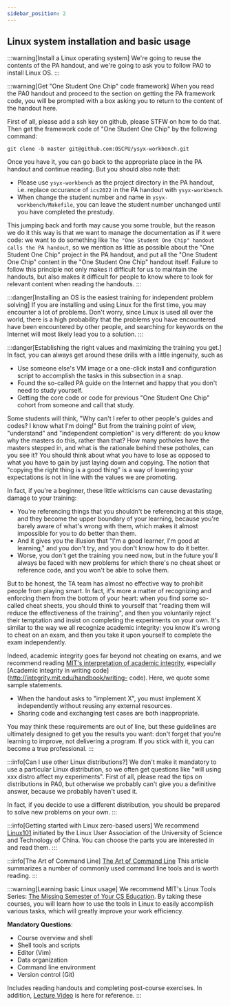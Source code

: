 ```yaml
---
sidebar_position: 2
---
```

## Linux system installation and basic usage

<!-- > #### todo:: 安装一个Linux操作系统
> 我们复用PA讲义的内容, 请大家根据[PA0][pa0]安装Linux操作系统.

[pa0]: /ics-pa/PA0.html -->

:::warning[Install a Linux operating system]
We're going to reuse the contents of the PA handout, and we're going to ask you to follow PA0 to install Linux OS.
:::

<!-- [PA0](/docs/en/ics-pa/PA0.html) -->

<!-- > #### todo:: 获取"一生一芯"框架代码
> 当你阅读PA0讲义, 并进行到获取PA框架代码的部分, 将会有提示框请你返回到此处的讲义内容.
>
> 首先请你在github上添加一个ssh key, 具体操作请STFW.
> 然后通过以下命令获取"一生一芯"的框架代码:
> ```
> git clone -b ysyx2204 git@github.com:OSCPU/ysyx-workbench.git
> ```
> 获取后, 你就可以回到PA讲义的相应位置, 继续阅读了.
> 不过你还需要注意:
> * 请把`ysyx-workbench`作为PA讲义中的项目目录, 即将PA讲义中的`ics2022`看成是`ysyx-workbench`
> * 修改`ysyx-workbench/Makefile`中的学号和姓名时, 请使用"一生一芯"的学号和真实姓名
>
> 这种来回跳转的做法可能会给你带来一些麻烦, 但我们之所以这样做, 是希望把文档看作代码来管理:
> 我们希望做到类似`"一生一芯"讲义调用PA讲义`的效果,
> 因此我们在PA讲义中尽可能少地提到"一生一芯", 而把"一生一芯"的相关内容都放到"一生一芯"本身的讲义中.
> 如果不遵守这条原则, 不仅会使我们维护讲义时感到困难, 而且大家阅读讲义时也不知道应该到哪里寻找相关的内容. -->

:::warning[Get "One Student One Chip" code framework]
When you read the PA0 handout and proceed to the section on getting the PA framework code, you will be prompted with a box asking you to return to the content of the handout here.
>
First of all, please add a ssh key on github, please STFW on how to do that. Then get the framework code of "One Student One Chip" by the following command:
```
git clone -b master git@github.com:OSCPU/ysyx-workbench.git
```
Once you have it, you can go back to the appropriate place in the PA handout and continue reading. But you should also note that:
* Please use `ysyx-workbench` as the project directory in the PA handout, i.e. replace occurance of `ics2022` in the PA handout with `ysyx-workbench`.
* When change the student number and name in `ysyx-workbench/Makefile`, you can leave the student number unchanged until you have completed the prestudy.
>
This jumping back and forth may cause you some trouble, but the reason we do it this way is that we want to manage the documentation as if it were code: we want to do something like `The "One Student One Chip" handout calls the PA handout`, so we mention as little as possible about the "One Student One Chip" project in the PA handout, and put all the "One Student One Chip" content in the "One Student One Chip" handout itself. Failure to follow this principle not only makes it difficult for us to maintain the handouts, but also makes it difficult for people to know where to look for relevant content when reading the handouts.
:::
<!-- > #### danger::安装系统是独立解决问题的最简单的训练
> 如果你是第一次安装并使用Linux, 你可能会遇到非常多的问题.
> 不用担心, 因为全世界都在使用Linux, 因此你遇到的问题, 很大概率别人也遇到过,
> 在互联网上搜索关键字, 很大概率就能找到解决方案. -->

:::danger[Installing an OS is the easiest training for independent problem solving]
If you are installing and using Linux for the first time, you may encounter a lot of problems. Don't worry, since Linux is used all over the world, there is a high probability that the problems you have encountered have been encountered by other people, and searching for keywords on the Internet will most likely lead you to a solution.
:::

<!-- > #### caution::树立正确的价值观, 接受最大程度的训练
> 事实上, 你总能耍些小聪明来绕过这些训练, 例如
> * 直接使用别人提供的虚拟机镜像或者一键安装配置的脚本, 瞬间完成本小节的任务
> * 在网上搜到了所谓的PA攻略, 心里暗暗窃喜
> * 找大佬要到了关键代码或者往期代码, 美言曰学习
>
> 有同学会觉得, "凭什么不能参考别人的攻略和代码? 我都看懂了啊!"
> 但从训练的角度来说, <font color=red>"看懂"和"自己独立完成"的效果是天差地别的</font>:
> 你知道大佬为什么要这样做, 而不是那样做吗?
> 大佬踩过了多少坑, 这些坑背后是什么道理, 你能看出来吗?
> 相比于这些几乎躺倒就可以得到的"好处", 你更应该去想一下, 这会让你失去什么.
> "能抄对也是本事"这种主动降低自己要求的观点, 并不符合我们所提倡的价值观.
>
> 事实上, 如果你是初学者, 这些小聪明会给你的训练带来毁灭性的伤害:
> * 你参考了这些在这个阶段不应该参考的内容, 它们就会成为你学习的上界,
>   因为你几乎不清楚它们哪里不好, 从而使得你几乎不会做得比它们更好
> * 而且这会让你产生"我学得很好, 我善于学习"的错觉, 你就不会去尝试, 也不知道如何才能做得更好
> * 更严重地, 你现在得不到应有的训练, 但将来总要面对那些没有攻略或者参考代码的新问题, 你自然也就无法解决它们
>
> 但说实话, 助教团队几乎不存在有效的方法来禁止大家耍这些小聪明.
> 其实, <font color=green>这更多是需要大家发自内心去认可和执行的</font>:
> 当你搜到了一些所谓攻略的时候, 你心里应该想到"阅读它们会降低训练的效果",
> 然后你主动拒绝它们的诱惑, 坚持自己独立完成实验内容.
> 这和大家自觉遵守学术诚信是很类似的:
> 你心里清楚考试作弊是不对的, 然后自发地独立完成考试题目.
>
> 事实上, 学术诚信远远不止考试不作弊,
> 我们推荐大家阅读一下[MIT对学术诚信的诠释][integrity],
> 尤其是[关于写代码的学术诚信][coding integrity].
> 在这里, 我们引用其中的一些示例说法(当然我们还是建议大家阅读原版的英文描述):
> * 当讲义要求"实现X"的时候, 你必须在不复用任何外部资源的情况下独立实现X
> * 分享代码和交换测试用例都是不合适的
>
> 你也许会觉得这些奇葩的要求颠覆了你的三观,
> 但这些准则归根到底是为了让你可以获得预期的训练效果:
> 不要忘记你是在通过学习提升自己的能力, 而不是交付项目.
> 如果你能够坚持下来, 你就能成为真正的专业人士.

[integrity]: http://integrity.mit.edu/
[coding integrity]: http://integrity.mit.edu/handbook/writing-code -->

:::danger[Establishing the right values and maximizing the training you get.]
In fact, you can always get around these drills with a little ingenuity, such as
* Use someone else's VM image or a one-click install and configuration script to accomplish the tasks in this subsection in a snap.
* Found the so-called PA guide on the Internet and happy that you don't need to study yourself.
* Getting the core code or code for previous "One Student One Chip" cohort from someone and call that study.
>
Some students will think, "Why can't I refer to other people's guides and codes? I know what I'm doing!" But from the training point of view, <Highlight color="#c40e0e">"understand" and "independent completion" is very different</Highlight>: do you know why the masters do this, rather than that? How many potholes have the masters stepped in, and what is the rationale behind these potholes, can you see it? You should think about what you have to lose as opposed to what you have to gain by just laying down and copying. The notion that "copying the right thing is a good thing" is a way of lowering your expectations is not in line with the values we are promoting.
>
In fact, if you're a beginner, these little witticisms can cause devastating damage to your training:
* You're referencing things that you shouldn't be referencing at this stage, and they become the upper boundary of your learning, because you're barely aware of what's wrong with them, which makes it almost impossible for you to do better than them.
* And it gives you the illusion that "I'm a good learner, I'm good at learning," and you don't try, and you don't know how to do it better.
* Worse, you don't get the training you need now, but in the future you'll always be faced with new problems for which there's no cheat sheet or reference code, and you won't be able to solve them.
>
But to be honest, the TA team has almost no effective way to prohibit people from playing smart. In fact, <Highlight color="#0ec41a">it's more a matter of recognizing and enforcing them from the bottom of your heart</Highlight>: when you find some so-called cheat sheets, you should think to yourself that "reading them will reduce the effectiveness of the training", and then you voluntarily reject their temptation and insist on completing the experiments on your own. It's similar to the way we all recognize academic integrity: you know it's wrong to cheat on an exam, and then you take it upon yourself to complete the exam independently.
>
Indeed, academic integrity goes far beyond not cheating on exams, and we recommend reading [MIT's interpretation of academic integrity](http://integrity.mit.edu/), especially [Academic integrity in writing code](http://integrity.mit.edu/handbook/writing- code). Here, we quote some sample statements.
* When the handout asks to "implement X", you must implement X independently without reusing any external resources.
* Sharing code and exchanging test cases are both inappropriate.
>
You may think these requirements are out of line, but these guidelines are ultimately designed to get you the results you want: don't forget that you're learning to improve, not delivering a program. If you stick with it, you can become a true professional.
:::

<!-- > #### comment::我能否使用其它Linux发行版?
> 我们不会强制规定必须使用什么样的Linux发行版,
> 因此经常有同学提出类似"使用xxx发行版是否会对实验造成影响"的问题.
> 首先请阅读PA0中关于发行版的提示,
> 除此之外, 我们大概率无法给出确切的答复, 因为我们大概率没用过.
>
> 事实上, 如果你决定使用其它发行版, 你就应该做好解决新问题的准备. -->

:::info[Can I use other Linux distributions?]
We don't make it mandatory to use a particular Linux distribution, so we often get questions like "will using xxx distro affect my experiments". First of all, please read the tips on distributions in PA0, but otherwise we probably can't give you a definitive answer, because we probably haven't used it.
>
In fact, if you decide to use a different distribution, you should be prepared to solve new problems on your own.
:::


<!-- > #### info::Linux零基础用户入门
> 我们给大家推荐由中国科学技术大学 Linux 用户协会发起的[Linux101][Linux101], 大家可以挑选自己感兴趣的部分阅读. -->

<!-- [Linux101]: https://101.ustclug.org/ -->

:::info[Getting started with Linux zero-based users]
We recommend [Linux101](https://101.ustclug.org/) initiated by the Linux User Association of the University of Science and Technology of China. You can choose the parts you are interested in and read them.
:::


<!-- > #### info::命令行的艺术
> [The Art of Command Line][cmd]这篇文章总结了很多常用的命令行工具, 也值得大家去阅读.

[cmd]: https://github.com/jlevy/the-art-of-command-line -->

:::info[The Art of Command Line]
[The Art of Command Line](https://github.com/jlevy/the-art-of-command-line) This article summarizes a number of commonly used command line tools and is worth reading.
:::

<!-- > #### todo::学习Linux基本使用
> 我们给大家墙裂推荐MIT的Linux工具使用系列课程: [The Missing Semester of Your CS Education][missing]中文版.
> 通过学习这些课程, 你将会了解到如何使用Linux中的工具来方便地完成各种任务,
> 这将大大提升你的工作效率.
>
> **必做题**:
> * 课程概览与shell
> * Shell工具和脚本
> * 编辑器 (Vim)
> * 数据整理
> * 命令行环境
> * 版本控制(Git)
>
> 包括阅读讲义并完成课后习题.
> 此外, [B站上][missing bilibili]有这门公开课的视频供大家参考.

[missing]: https://missing.csail.mit.edu/
[missing bilibili]: https://www.bilibili.com/video/BV1x7411H7wa -->

:::warning[Learning basic Linux usage]
We recommend MIT's Linux Tools Series: [The Missing Semester of Your CS Education](https://missing.csail.mit.edu/). By taking these courses, you will learn how to use the tools in Linux to easily accomplish various tasks, which will greatly improve your work efficiency.
>
**Mandatory Questions**:
>
* Course overview and shell
* Shell tools and scripts
* Editor (Vim)
* Data organization
* Command line environment
* Version control (Git)
>
Includes reading handouts and completing post-course exercises. In addition, [Lecture Video](https://missing.csail.mit.edu/2020/) is here for reference.
:::
